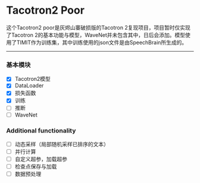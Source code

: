 # Tacotron2 Poor 
这个Tacotron2 poor是灰烬山寨破损版的Tacotron 2复现项目，项目暂时仅实现了Tacotron 2的基本功能与模型，WaveNet并未包含其中，日后会添加。模型使用了TIMIT作为训练集，其中训练使用的json文件是由SpeechBrain所生成的。

----

### 基本模块
- [x] Tacotron2模型
- [x] DataLoader
- [x] 损失函数
- [x] 训练
- [ ] 推断
- [ ] WaveNet

### Additional functionality
- [ ] 动态采样（局部随机采样已排序的文本）
- [ ] 并行计算
- [ ] 自定义超参，加载超参
- [ ] 检查点保存与加载
- [ ] 数据预处理
